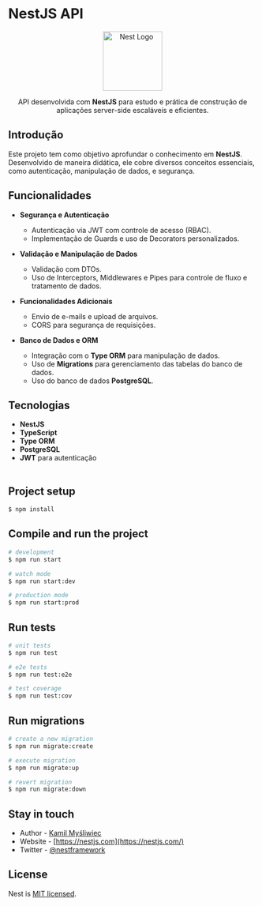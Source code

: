 # NestJS API

<p align="center">
  <a href="http://nestjs.com/" target="blank"><img src="https://nestjs.com/img/logo-small.svg" width="120" alt="Nest Logo" /></a>
</p>

<p align="center">API desenvolvida com <b>NestJS</b> para estudo e prática de construção de aplicações server-side escaláveis e eficientes.</p>

## Introdução

Este projeto tem como objetivo aprofundar o conhecimento em **NestJS**. Desenvolvido de maneira didática, ele cobre diversos conceitos essenciais, como autenticação, manipulação de dados, e segurança.

## Funcionalidades

- **Segurança e Autenticação**
  - Autenticação via JWT com controle de acesso (RBAC).
  - Implementação de Guards e uso de Decorators personalizados.

- **Validação e Manipulação de Dados**
  - Validação com DTOs.
  - Uso de Interceptors, Middlewares e Pipes para controle de fluxo e tratamento de dados.

- **Funcionalidades Adicionais**
  - Envio de e-mails e upload de arquivos.
  - CORS para segurança de requisições.

- **Banco de Dados e ORM**
  - Integração com o **Type ORM** para manipulação de dados.
  - Uso de **Migrations** para gerenciamento das tabelas do banco de dados.
  - Uso do banco de dados **PostgreSQL**.

## Tecnologias

- **NestJS**
- **TypeScript**
- **Type ORM**
- **PostgreSQL**
- **JWT** para autenticação
<br><br>

## Project setup

```bash
$ npm install
```

## Compile and run the project

```bash
# development
$ npm run start

# watch mode
$ npm run start:dev

# production mode
$ npm run start:prod
```

## Run tests

```bash
# unit tests
$ npm run test

# e2e tests
$ npm run test:e2e

# test coverage
$ npm run test:cov
```

## Run migrations

```bash
# create a new migration
$ npm run migrate:create

# execute migration
$ npm run migrate:up

# revert migration
$ npm run migrate:down
```

## Stay in touch

- Author - [Kamil Myśliwiec](https://twitter.com/kammysliwiec)
- Website - [https://nestjs.com](https://nestjs.com/)
- Twitter - [@nestframework](https://twitter.com/nestframework)

## License

Nest is [MIT licensed](https://github.com/nestjs/nest/blob/master/LICENSE).
